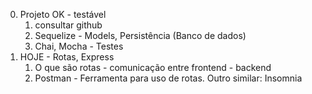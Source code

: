 0. Projeto OK - testável
   1. consultar github
   2. Sequelize - Models, Persistência (Banco de dados)
   3. Chai, Mocha - Testes
1. HOJE - Rotas, Express
   1. O que são rotas - comunicação entre frontend - backend
   2. Postman - Ferramenta para uso de rotas. Outro similar: Insomnia
